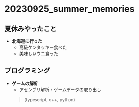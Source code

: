 # 20230925_summer_memories

## **夏休みやったこと**

- **北海道に行った**
    - 高級ケンタッキー食べた
    - 美味しいウニ食った
## **プログラミング**
- **ゲームの解析**
    - アセンブリ解析・ゲームデータの取り出し
    > (typescript, c++, python)
